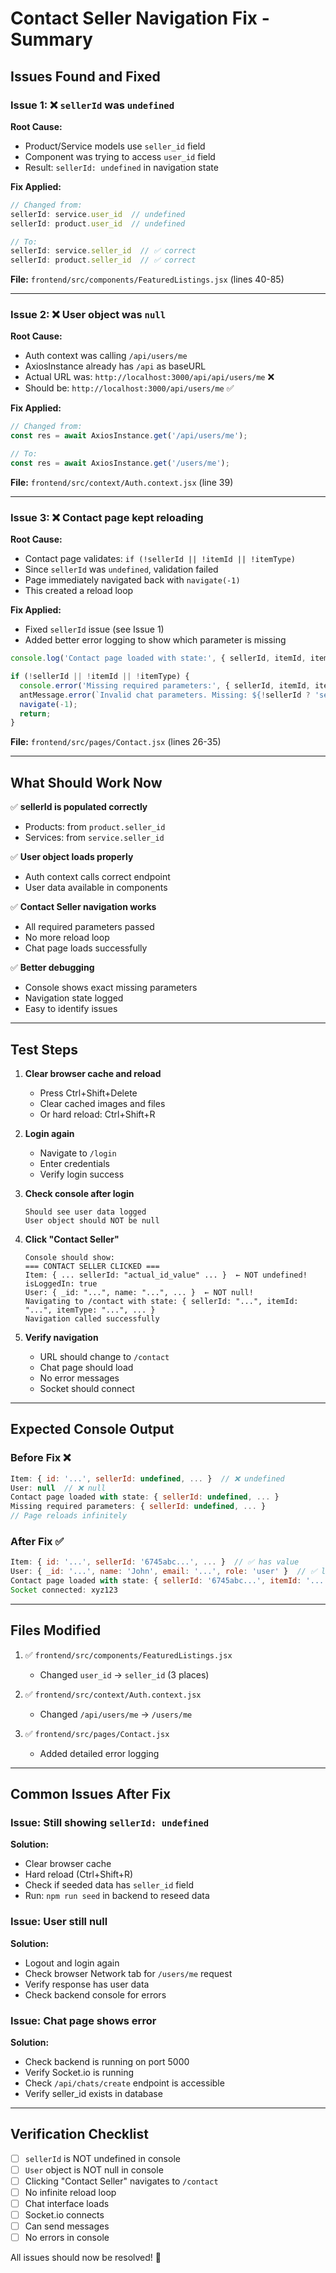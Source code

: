 # Contact Seller Navigation Fix - Summary

## Issues Found and Fixed

### Issue 1: ❌ `sellerId` was `undefined`
**Root Cause:** 
- Product/Service models use `seller_id` field
- Component was trying to access `user_id` field
- Result: `sellerId: undefined` in navigation state

**Fix Applied:**
```javascript
// Changed from:
sellerId: service.user_id  // undefined
sellerId: product.user_id  // undefined

// To:
sellerId: service.seller_id  // ✅ correct
sellerId: product.seller_id  // ✅ correct
```

**File:** `frontend/src/components/FeaturedListings.jsx` (lines 40-85)

---

### Issue 2: ❌ User object was `null`
**Root Cause:**
- Auth context was calling `/api/users/me`
- AxiosInstance already has `/api` as baseURL
- Actual URL was: `http://localhost:3000/api/api/users/me` ❌
- Should be: `http://localhost:3000/api/users/me` ✅

**Fix Applied:**
```javascript
// Changed from:
const res = await AxiosInstance.get('/api/users/me');

// To:
const res = await AxiosInstance.get('/users/me');
```

**File:** `frontend/src/context/Auth.context.jsx` (line 39)

---

### Issue 3: ❌ Contact page kept reloading
**Root Cause:**
- Contact page validates: `if (!sellerId || !itemId || !itemType)`
- Since `sellerId` was `undefined`, validation failed
- Page immediately navigated back with `navigate(-1)`
- This created a reload loop

**Fix Applied:**
- Fixed `sellerId` issue (see Issue 1)
- Added better error logging to show which parameter is missing

```javascript
console.log('Contact page loaded with state:', { sellerId, itemId, itemType, itemName });

if (!sellerId || !itemId || !itemType) {
  console.error('Missing required parameters:', { sellerId, itemId, itemType });
  antMessage.error(`Invalid chat parameters. Missing: ${!sellerId ? 'sellerId ' : ''}...`);
  navigate(-1);
  return;
}
```

**File:** `frontend/src/pages/Contact.jsx` (lines 26-35)

---

## What Should Work Now

✅ **sellerId is populated correctly**
- Products: from `product.seller_id`
- Services: from `service.seller_id`

✅ **User object loads properly**
- Auth context calls correct endpoint
- User data available in components

✅ **Contact Seller navigation works**
- All required parameters passed
- No more reload loop
- Chat page loads successfully

✅ **Better debugging**
- Console shows exact missing parameters
- Navigation state logged
- Easy to identify issues

---

## Test Steps

1. **Clear browser cache and reload**
   - Press Ctrl+Shift+Delete
   - Clear cached images and files
   - Or hard reload: Ctrl+Shift+R

2. **Login again**
   - Navigate to `/login`
   - Enter credentials
   - Verify login success

3. **Check console after login**
   ```
   Should see user data logged
   User object should NOT be null
   ```

4. **Click "Contact Seller"**
   ```
   Console should show:
   === CONTACT SELLER CLICKED ===
   Item: { ... sellerId: "actual_id_value" ... }  ← NOT undefined!
   isLoggedIn: true
   User: { _id: "...", name: "...", ... }  ← NOT null!
   Navigating to /contact with state: { sellerId: "...", itemId: "...", itemType: "...", ... }
   Navigation called successfully
   ```

5. **Verify navigation**
   - URL should change to `/contact`
   - Chat page should load
   - No error messages
   - Socket should connect

---

## Expected Console Output

### Before Fix ❌
```javascript
Item: { id: '...', sellerId: undefined, ... }  // ❌ undefined
User: null  // ❌ null
Contact page loaded with state: { sellerId: undefined, ... }
Missing required parameters: { sellerId: undefined, ... }
// Page reloads infinitely
```

### After Fix ✅
```javascript
Item: { id: '...', sellerId: '6745abc...', ... }  // ✅ has value
User: { _id: '...', name: 'John', email: '...', role: 'user' }  // ✅ loaded
Contact page loaded with state: { sellerId: '6745abc...', itemId: '...', itemType: 'service', itemName: 'Web Development' }
Socket connected: xyz123
```

---

## Files Modified

1. ✅ `frontend/src/components/FeaturedListings.jsx`
   - Changed `user_id` → `seller_id` (3 places)

2. ✅ `frontend/src/context/Auth.context.jsx`
   - Changed `/api/users/me` → `/users/me`

3. ✅ `frontend/src/pages/Contact.jsx`
   - Added detailed error logging

---

## Common Issues After Fix

### Issue: Still showing `sellerId: undefined`
**Solution:** 
- Clear browser cache
- Hard reload (Ctrl+Shift+R)
- Check if seeded data has `seller_id` field
- Run: `npm run seed` in backend to reseed data

### Issue: User still null
**Solution:**
- Logout and login again
- Check browser Network tab for `/users/me` request
- Verify response has user data
- Check backend console for errors

### Issue: Chat page shows error
**Solution:**
- Check backend is running on port 5000
- Verify Socket.io is running
- Check `/api/chats/create` endpoint is accessible
- Verify seller_id exists in database

---

## Verification Checklist

- [ ] `sellerId` is NOT undefined in console
- [ ] `User` object is NOT null in console
- [ ] Clicking "Contact Seller" navigates to `/contact`
- [ ] No infinite reload loop
- [ ] Chat interface loads
- [ ] Socket.io connects
- [ ] Can send messages
- [ ] No errors in console

All issues should now be resolved! 🎉
